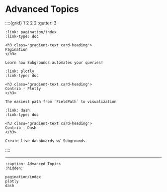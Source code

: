 # Advanced Topics

::::{grid} 1 2 2 2
:gutter: 3

```{grid-item-card}
:link: pagination/index
:link-type: doc

<h3 class='gradient-text card-heading'>
Pagination
</h3>

Learn how Subgrounds automates your queries!
```

```{grid-item-card}
:link: plotly
:link-type: doc

<h3 class='gradient-text card-heading'>
Contrib - Plotly
</h3>

The easiest path from `FieldPath` to visualization
```

```{grid-item-card}
:link: dash
:link-type: doc

<h3 class='gradient-text card-heading'>
Contrib - Dash
</h3>

Create live dashboards w/ Subgrounds
```

::::

---


```{toctree}
:caption: Advanced Topics
:hidden:

pagination/index
plotly
dash
```
